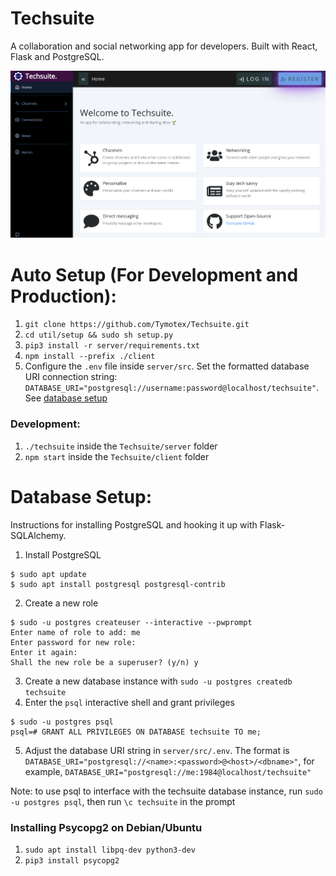 # Techsuite
A collaboration and social networking app for developers. Built with React, Flask and PostgreSQL. 

<img src="./images/techsuite-home-2.png"></img>

# Auto Setup (For Development and Production):
1. `git clone https://github.com/Tymotex/Techsuite.git`
2. `cd util/setup && sudo sh setup.py` 
3. `pip3 install -r server/requirements.txt`
4. `npm install --prefix ./client`
5. Configure the `.env` file inside `server/src`. Set the formatted database URI connection string: `DATABASE_URI="postgresql://username:password@localhost/techsuite"`. See [database setup](#database-setup)

### Development:
1. `./techsuite` inside the `Techsuite/server` folder
2. `npm start` inside the `Techsuite/client` folder


<a name="database-setup">

# Database Setup:
Instructions for installing PostgreSQL and hooking it up with Flask-SQLAlchemy.
1. Install PostgreSQL
```
$ sudo apt update
$ sudo apt install postgresql postgresql-contrib
```
2. Create a new role
```
$ sudo -u postgres createuser --interactive --pwprompt
Enter name of role to add: me
Enter password for new role: 
Enter it again: 
Shall the new role be a superuser? (y/n) y
```
3. Create a new database instance with ```sudo -u postgres createdb techsuite```
4. Enter the ```psql``` interactive shell and grant privileges
```
$ sudo -u postgres psql
psql=# GRANT ALL PRIVILEGES ON DATABASE techsuite TO me;
```
5. Adjust the database URI string in ```server/src/.env```. The format is ```DATABASE_URI="postgresql://<name>:<password>@<host>/<dbname>"```, for example, ```DATABASE_URI="postgresql://me:1984@localhost/techsuite"```

Note: to use psql to interface with the techsuite database instance, run `sudo -u postgres psql`, then run `\c techsuite` in the prompt

### Installing Psycopg2 on Debian/Ubuntu
1. `sudo apt install libpq-dev python3-dev`
2. `pip3 install psycopg2`




